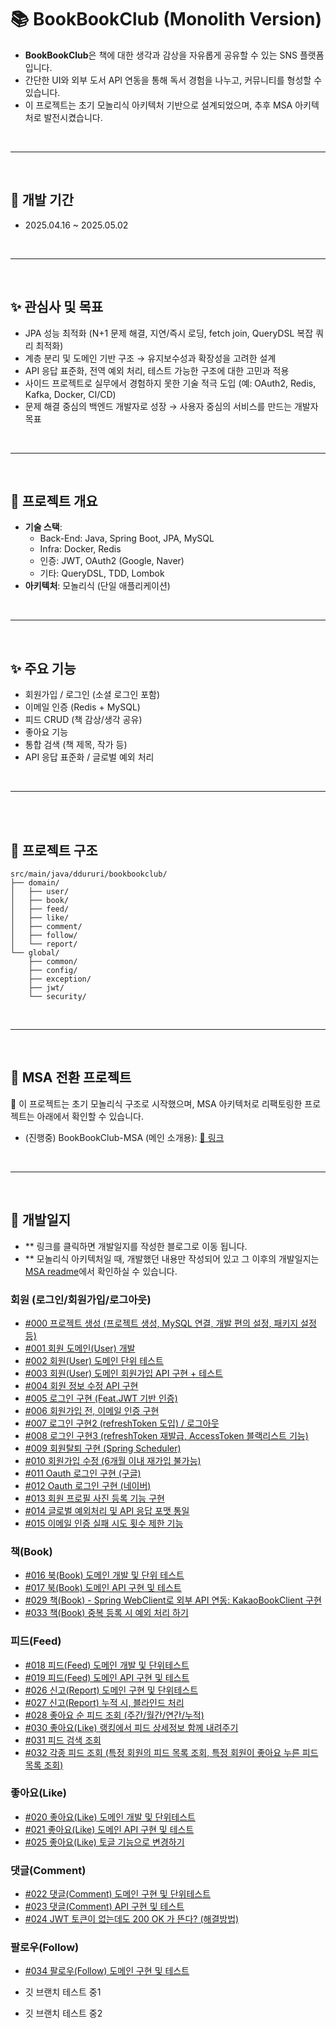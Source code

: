 
# 📚 BookBookClub (Monolith Version)
- **BookBookClub**은 책에 대한 생각과 감상을 자유롭게 공유할 수 있는 SNS 플랫폼입니다.  
- 간단한 UI와 외부 도서 API 연동을 통해 독서 경험을 나누고, 커뮤니티를 형성할 수 있습니다.
- 이 프로젝트는 초기 모놀리식 아키텍처 기반으로 설계되었으며, 추후 MSA 아키텍처로 발전시켰습니다.



<br>

----

<br>

## 📆 개발 기간 
- 2025.04.16 ~ 2025.05.02

<br>

----

<br>

## ✨ 관심사 및 목표
- JPA 성능 최적화 (N+1 문제 해결, 지연/즉시 로딩, fetch join, QueryDSL 복잡 쿼리 최적화)
- 계층 분리 및 도메인 기반 구조 → 유지보수성과 확장성을 고려한 설계
- API 응답 표준화, 전역 예외 처리, 테스트 가능한 구조에 대한 고민과 적용
- 사이드 프로젝트로 실무에서 경험하지 못한 기술 적극 도입 (예: OAuth2, Redis, Kafka, Docker, CI/CD)
- 문제 해결 중심의 백엔드 개발자로 성장 → 사용자 중심의 서비스를 만드는 개발자 목표

<br>

----

<br>

## 🚀 프로젝트 개요
- **기술 스택**:
    - Back-End: Java, Spring Boot, JPA, MySQL
    - Infra: Docker, Redis
    - 인증: JWT, OAuth2 (Google, Naver)
    - 기타: QueryDSL, TDD, Lombok
- **아키텍처**: 모놀리식 (단일 애플리케이션)




<br>

----

<br>

## ✨ 주요 기능

- 회원가입 / 로그인 (소셜 로그인 포함)
- 이메일 인증 (Redis + MySQL)
- 피드 CRUD (책 감상/생각 공유)
- 좋아요 기능
- 통합 검색 (책 제목, 작가 등)
- API 응답 표준화 / 글로벌 예외 처리

<br>

----

<br>


<br>


## 📁 프로젝트 구조
~~~
src/main/java/ddururi/bookbookclub/
├── domain/
│   ├── user/
│   ├── book/
│   ├── feed/
│   ├── like/
│   ├── comment/
│   ├── follow/
│   └── report/
└── global/
    ├── common/
    ├── config/
    ├── exception/
    ├── jwt/
    └── security/

~~~


<br>

----

<br>

## 🔗 MSA 전환 프로젝트
📢 이 프로젝트는 초기 모놀리식 구조로 시작했으며, MSA 아키텍처로 리팩토링한 프로젝트는 아래에서 확인할 수 있습니다.

- (진행중) BookBookClub-MSA (메인 소개용): [🔗 링크](https://github.com/ddururiiiiiii/BookBookClub-MSA)
<br>

----

<br>

## 📕 개발일지
- ** 링크를 클릭하면 개발일지를 작성한 블로그로 이동 됩니다.
- ** 모놀리식 아키텍처일 때, 개발했던 내용만 작성되어 있고 그 이후의 개발일지는 [MSA readme](https://github.com/ddururiiiiiii/BookBookClub-MSA/blob/main/README.md)에서 확인하실 수 있습니다. 

### 회원 (로그인/회원가입/로그아웃)
- [#000 프로젝트 생성 (프로젝트 생성, MySQL 연결, 개발 편의 설정, 패키지 설정 등)](https://ddururiiiiiii.tistory.com/598)
- [#001 회원 도메인(User) 개발](https://ddururiiiiiii.tistory.com/604)
- [#002 회원(User) 도메인 단위 테스트](https://ddururiiiiiii.tistory.com/605)
- [#003 회원(User) 도메인 회원가입 API 구현 + 테스트](https://ddururiiiiiii.tistory.com/608)
- [#004 회원 정보 수정 API 구현](https://ddururiiiiiii.tistory.com/610)
- [#005 로그인 구현 (Feat.JWT 기반 인증)](https://ddururiiiiiii.tistory.com/611)
- [#006 회원가입 전, 이메일 인증 구현](https://ddururiiiiiii.tistory.com/613)
- [#007 로그인 구현2 (refreshToken 도입) / 로그아웃](https://ddururiiiiiii.tistory.com/614)
- [#008 로그인 구현3 (refreshToken 재발급, AccessToken 블랙리스트 기능)](https://ddururiiiiiii.tistory.com/615)
- [#009 회원탈퇴 구현 (Spring Scheduler)](https://ddururiiiiiii.tistory.com/616)
- [#010 회원가입 수정 (6개월 이내 재가입 불가능)](https://ddururiiiiiii.tistory.com/617)
- [#011 Oauth 로그인 구현 (구글)](https://ddururiiiiiii.tistory.com/618)
- [#012 Oauth 로그인 구현 (네이버)](https://ddururiiiiiii.tistory.com/619)
- [#013 회원 프로필 사진 등록 기능 구현](https://ddururiiiiiii.tistory.com/620)
- [#014 글로벌 예외처리 및 API 응답 포맷 통일](https://ddururiiiiiii.tistory.com/621)
- [#015 이메일 인증 실패 시도 횟수 제한 기능](https://ddururiiiiiii.tistory.com/623)

### 책(Book)
- [#016 북(Book) 도메인 개발 및 단위 테스트](https://ddururiiiiiii.tistory.com/637)
- [#017 북(Book) 도메인 API 구현 및 테스트](https://ddururiiiiiii.tistory.com/639)
- [#029 책(Book) - Spring WebClient로 외부 API 연동: KakaoBookClient 구현](https://ddururiiiiiii.tistory.com/653)
- [#033 책(Book) 중복 등록 시 예외 처리 하기](https://ddururiiiiiii.tistory.com/658)

### 피드(Feed)
- [#018 피드(Feed) 도메인 개발 및 단위테스트](https://ddururiiiiiii.tistory.com/640)
- [#019 피드(Feed) 도메인 API 구현 및 테스트](https://ddururiiiiiii.tistory.com/641)
- [#026 신고(Report) 도메인 구현 및 단위테스트](https://ddururiiiiiii.tistory.com/650)
- [#027 신고(Report) 누적 시, 블라인드 처리](https://ddururiiiiiii.tistory.com/651)
- [#028 좋아요 순 피드 조회 (주간/월간/연간/누적)](https://ddururiiiiiii.tistory.com/652)
- [#030 좋아요(Like) 랭킹에서 피드 상세정보 함께 내려주기](https://ddururiiiiiii.tistory.com/654)
- [#031 피드 검색 조회](https://ddururiiiiiii.tistory.com/656)
- [#032 각종 피드 조회 (특정 회원의 피드 목록 조회, 특정 회원이 좋아요 누른 피드 목록 조회)](https://ddururiiiiiii.tistory.com/657)

### 좋아요(Like)
- [#020 좋아요(Like) 도메인 개발 및 단위테스트](https://ddururiiiiiii.tistory.com/642)
- [#021 좋아요(Like) 도메인 API 구현 및 테스트](https://ddururiiiiiii.tistory.com/643)
- [#025 좋아요(Like) 토글 기능으로 변경하기](https://ddururiiiiiii.tistory.com/648)

### 댓글(Comment)
- [#022 댓글(Comment) 도메인 구현 및 단위테스트](https://ddururiiiiiii.tistory.com/644)
- [#023 댓글(Comment) API 구현 및 테스트](https://ddururiiiiiii.tistory.com/645)
- [#024 JWT 토큰이 없는데도 200 OK 가 뜬다? (해결방법)](https://ddururiiiiiii.tistory.com/646)

### 팔로우(Follow)
- [#034 팔로우(Follow) 도메인 구현 및 테스트](https://ddururiiiiiii.tistory.com/659)

- 깃 브랜치 테스트 중1
- 깃 브랜치 테스트 중2
